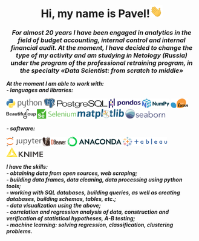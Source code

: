<div id="header" align="center">
    <h1><b>Hi, my name is Pavel!</b><img src="https://github.com/DurinPavel/DurinPavel/blob/main/images/hi.gif" height="32"/></h1>
    <h3><b><i>For almost 20 years I have been engaged in analytics in the field of budget accounting, internal control and internal financial audit. At the moment, I have decided to change the type of my activity and am studying in Netology (Russia) under the program of the professional retraining program, in the specialty «Data Scientist: from scratch to middle»</i></b></h3>
</div>
<p><b><i>At the moment I am able to work with:<br/>- languages and libraries:</i></b></p>
<p>
    <img src="https://github.com/DurinPavel/DurinPavel/blob/main/images/python_3.png" alt="Python" height="25"/>
    <img src="https://github.com/DurinPavel/DurinPavel/blob/main/images/postgresql_4.png" height="25"/>
    <img src="https://github.com/DurinPavel/DurinPavel/blob/main/images/pandas_3.png" alt="Pandas" height="25"/>
    <img src="https://github.com/DurinPavel/DurinPavel/blob/main/images/numpy_3.png" alt="NumPy" height="25"/>
    <img src="https://github.com/DurinPavel/DurinPavel/blob/main/images/scikit_learn_3.png" alt="Scikit-learn" height="25"/>
    <img src="https://github.com/DurinPavel/DurinPavel/blob/main/images/beautifulsoup_3.png" alt="Beautifulsoup" height="25"/>
    <img src="https://github.com/DurinPavel/DurinPavel/blob/main/images/selenium_3.png" alt="Selenium" height="25"/>
    <img src="https://github.com/DurinPavel/DurinPavel/blob/main/images/matplotlib_3.png" alt="Matplotlib" height="25"/>
    <img src="https://github.com/DurinPavel/DurinPavel/blob/main/images/seaborn_3.png" alt="Seaborn" height="25"/>
</p>
<p><b><i>- software:</i></b></p>
<p>
    <img src="https://github.com/DurinPavel/DurinPavel/blob/main/images/jupyter_3.png" alt="Jupyter" height="25"/>
    <img src="https://github.com/DurinPavel/DurinPavel/blob/main/images/dbeaver_3.png" alt="DBeaver" height="25"/>
    <img src="https://github.com/DurinPavel/DurinPavel/blob/main/images/anaconda_3.png" alt="Anaconda" height="25"/>
    <img src="https://github.com/DurinPavel/DurinPavel/blob/main/images/tableau_3.png" alt="Tableau" height="25"/>
    <img src="https://github.com/DurinPavel/DurinPavel/blob/main/images/knime_3.png" alt="Knime" height="25"/>
</p>
<p><b><i>I have the skills:
    <br/>- obtaining data from open sources, web scraping;
    <br/>- building data frames, data cleaning, data processing using python tools;
    <br/>- working with SQL databases, building queries, as well as creating databases, building schemas, tables, etc.;
    <br/>- data visualization using the above;
    <br/>- correlation and regression analysis of data, construction and verification of statistical hypotheses, A-B testing;
    <br/>- machine learning: solving regression, classification, clustering problems.</i></b></p>

<!--
**DurinPavel/DurinPavel** is a ✨ _special_ ✨ repository because its `README.md` (this file) appears on your GitHub profile.

Here are some ideas to get you started:

- 🔭 I’m currently working on ...
- 🌱 I’m currently learning ...
- 👯 I’m looking to collaborate on ...
- 🤔 I’m looking for help with ...
- 💬 Ask me about ...
- 📫 How to reach me: ...
- 😄 Pronouns: ...
- ⚡ Fun fact: ...
-->
